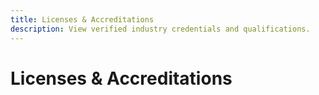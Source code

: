 ```yaml
---
title: Licenses & Accreditations
description: View verified industry credentials and qualifications.
---
```


# Licenses & Accreditations